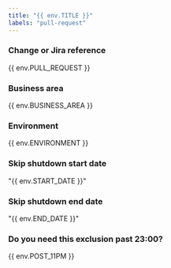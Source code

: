```yaml
---
title: "{{ env.TITLE }}"
labels: "pull-request"
---
```

### Change or Jira reference

{{ env.PULL_REQUEST }}

### Business area

{{ env.BUSINESS_AREA }}

### Environment

{{ env.ENVIRONMENT }}

### Skip shutdown start date

"{{ env.START_DATE }}"

### Skip shutdown end date

"{{ env.END_DATE }}"

### Do you need this exclusion past 23:00?

{{ env.POST_11PM }}